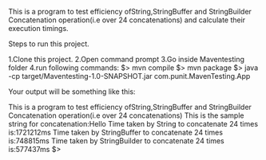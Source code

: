 This is a program to test efficiency ofString,StringBuffer and StringBuilder Concatenation operation(i.e over 24 concatenations) and calculate their execution timings.

Steps to run this project.

1.Clone this project.
2.Open command prompt
3.Go inside Maventesting folder
4.run following commands:
$> mvn compile
$> mvn package
$> java -cp target/Maventesting-1.0-SNAPSHOT.jar com.punit.MavenTesting.App

Your output will be something like this:

This is a program to test efficiency ofString,StringBuffer and StringBuilder Concatenation operation(i.e over 24 concatenations)
This is the sample string for concatenation:Hello
Time taken by String to concatenate 24 times is:1721212ms
Time taken by StringBuffer to concatenate 24 times is:748815ms
Time taken by StringBuilder to concatenate 24 times is:577437ms
$>


